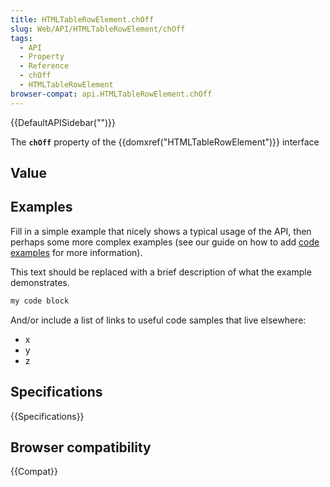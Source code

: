 ```yaml
---
title: HTMLTableRowElement.chOff
slug: Web/API/HTMLTableRowElement/chOff
tags:
  - API
  - Property
  - Reference
  - chOff
  - HTMLTableRowElement
browser-compat: api.HTMLTableRowElement.chOff
---
```

{{DefaultAPISidebar("")}}

The **`chOff`** property of the {{domxref("HTMLTableRowElement")}} interface 

## Value



## Examples

Fill in a simple example that nicely shows a typical usage of the API, then perhaps some more complex examples (see our guide on how to add [code examples](/en-US/docs/MDN/Contribute/Structures/Code_examples) for more information).

This text should be replaced with a brief description of what the example demonstrates.

```js
my code block
```

And/or include a list of links to useful code samples that live elsewhere:

*   x
*   y
*   z

## Specifications

{{Specifications}}

## Browser compatibility

{{Compat}}


